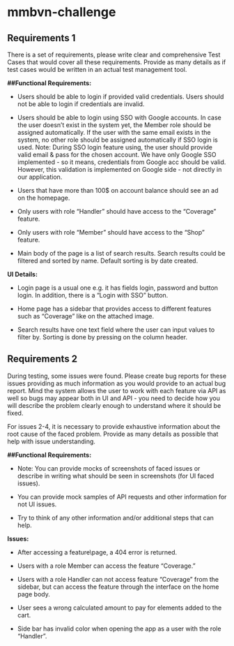 # mmbvn-challenge
## Requirements 1
There is a set of requirements, please write clear and comprehensive Test Cases that would cover all these requirements. Provide as many details as if test cases would be written in an actual test management tool.
      
**##Functional Requirements:**

- Users should be able to login if provided valid credentials. Users should not be able to login if credentials are invalid.

- Users should be able to login using SSO with Google accounts. In case the user doesn’t exist in the system yet, the Member role should be assigned automatically. If the user with the same email exists in the system, no other role should be assigned automatically if SSO login is used. Note: During SSO login feature using, the user should provide valid email & pass for the chosen account. We have only Google SSO implemented - so it means, credentials from Google acc should be valid. However, this validation is implemented on Google side - not directly in our application.

- Users that have more than 100$ on account balance should see an ad on the homepage.

- Only users with role “Handler” should have access to the “Coverage” feature.

- Only users with role “Member” should have access to the “Shop” feature.

- Main body of the page is a list of search results. Search results could be filtered and sorted by name. Default sorting is by date created.
      
**UI Details:**
      
- Login page is a usual one e.g. it has fields login, password and button login. In addition, there is a “Login with SSO” button.
      
- Home page has a sidebar that provides access to different features such as “Coverage” like on the attached image.
      
- Search results have one text field where the user can input values to filter by. Sorting is done by pressing on the column header.

## Requirements 2
During testing, some issues were found. Please create bug reports for these issues providing as much information as you would provide to an actual bug report.
Mind the system allows the user to work with each feature via API as well so bugs may appear both in UI and API - you need to decide how you will describe the problem clearly enough to understand where it should be fixed.

For issues 2-4, it is necessary to provide exhaustive information about the root cause of the faced problem. Provide as many details as possible that help with issue understanding.

**##Functional Requirements:**

- Note: You can provide mocks of screenshots of faced issues or describe in writing what should be seen in screenshots (for UI faced issues).

- You can provide mock samples of API requests and other information for not UI issues.

- Try to think of any other information and/or additional steps that can help.

**Issues:**

- After accessing a feature\page, a 404 error is returned.

- Users with a role Member can access the feature “Coverage.”

- Users with a role Handler can not access feature “Coverage” from the sidebar, but can
access the feature through the interface on the home page body.

- User sees a wrong calculated amount to pay for elements added to the cart.

- Side bar has invalid color when opening the app as a user with the role “Handler”.












